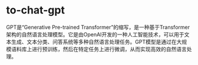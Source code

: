 # to-chat-gpt
GPT是“Generative Pre-trained Transformer”的缩写，是一种基于Transformer架构的自然语言处理模型。它是由OpenAI开发的一种人工智能技术，可以用于文本生成、文本分类、问答系统等多种自然语言处理任务。GPT模型是通过在大规模语料库上进行预训练，然后在特定任务上进行微调，从而实现高效的自然语言处理。
